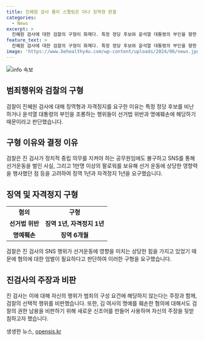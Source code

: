 ```yaml
---
title: 진혜원 검사 쥴리 스펠링은 아나 징역형 판결
categories:
  - News
excerpt: >
  진혜원 검사에 대한 검찰의 구형이 화제다. 특정 정당 후보와 윤석열 대통령의 부인을 향한 비방글을 SNS에 올려 선거법 위반과 명예훼손으로 재판에 넘겨진 것으로 알려졌다. 검찰은 징역 1년과 자격정지 1년, 명예훼손 혐의에 대해 징역 6개월을 구형했다. 진 검사는 행위가 범죄의 구성 요건에 해당하지 않는다 주장했으나, 국가공무원으로서의 중립 의무를 위반한 것으로 판단되었다. 2022년에는 김 여사에 대한 명예훼손 혐의도 받게 된 바 있다.
feature_text: >
  진혜원 검사에 대한 검찰의 구형이 화제다. 특정 정당 후보와 윤석열 대통령의 부인을 향한 비방글을 SNS에 올려 선거법 위반과 명예훼손으로 재판에 넘겨진 것으로 알려졌다. 검찰은 징역 1년과 자격정지 1년, 명예훼손 혐의에 대해 징역 6개월을 구형했다. 진 검사는 행위가 범죄의 구성 요건에 해당하지 않는다 주장했으나, 국가공무원으로서의 중립 의무를 위반한 것으로 판단되었다. 2022년에는 김 여사에 대한 명예훼손 혐의도 받게 된 바 있다.
image: 'https://www.behealthy4u.com/wp-content/uploads/2024/06/news.jpg'
---
```


<p><img src="https://www.behealthy4u.com/wp-content/uploads/2024/06/news.jpg" alt="info 속보" /></p>

<h2 data-ke-size="size26">범죄행위와 검찰의 구형</h2>

<p data-ke-size="size16">검찰이 진혜원 검사에 대해 징역형과 자격정지를 요구한 이유는 특정 정당 후보를 비난하거나 윤석열 대통령의 부인을 조롱하는 행위들이 선거법 위반과 명예훼손에 해당하기 때문이라고 판단했습니다.</p>

<h2 data-ke-size="size26">구형 이유와 결정 이유</h2>

<p data-ke-size="size16">검찰은 진 검사가 정치적 중립 의무를 지켜야 하는 공무원임에도 불구하고 SNS를 통해 선거운동을 벌인 사실, 그리고 1만명 이상의 팔로워를 보유해 선거 운동에 상당한 영향력을 행사했던 점 등을 고려하여 징역 1년과 자격정지 1년을 요구했습니다.</p>

<h2 data-ke-size="size26">징역 및 자격정지 구형</h2>

<table>
    <tr>
        <td style="text-align: center; height: 17px;"><b>혐의</b></td>
        <td style="text-align: center; height: 17px;"><b>구형</b></td>
    </tr>
    <tr>
        <td style="text-align: center; height: 17px;"><b>선거법 위반</b></td>
        <td style="text-align: center; height: 17px;"><b>징역 1년, 자격정지 1년</b></td>
    </tr>
    <tr>
        <td style="text-align: center; height: 17px;"><b>명예훼손</b></td>
        <td style="text-align: center; height: 17px;"><b>징역 6개월</b></td>
    </tr>
</table>

<p data-ke-size="size16">검찰은 진 검사의 SNS 행위가 선거운동에 영향을 미치는 상당한 힘을 가지고 있었기 때문에 혐의에 대한 엄벌이 필요하다고 판단하여 이러한 구형을 요구했습니다.</p>

<h2 data-ke-size="size26">진검사의 주장과 비판</h2>

<p data-ke-size="size16">진 검사는 이에 대해 자신의 행위가 범죄의 구성 요건에 해당하지 않는다는 주장과 함께, 검찰의 선택적 행위를 비판했습니다. 또한, 김 여사의 명예를 훼손한 혐의에 대해서도 검찰의 권한 남용을 비판하기 위해 새로운 신조어를 만들어 사용하며 자신의 주장을 뒷받침하고자 했습니다.</p>
생생한 뉴스, <a href="https://opensis.kr" rel="dofollow">opensis.kr</a>



